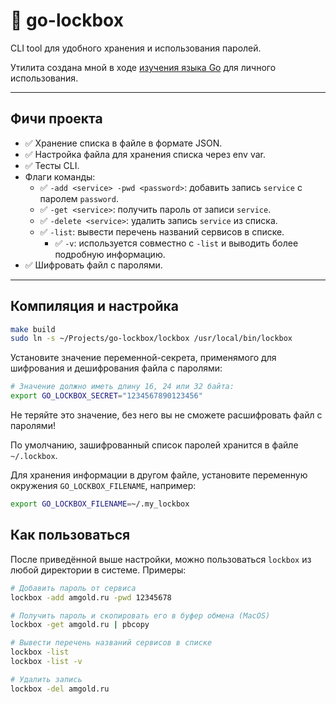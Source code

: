 # 🔑 go-lockbox

CLI tool для удобного хранения и использования паролей.

Утилита создана мной в ходе [изучения языка Go](https://hazadus.github.io/knowledge/Languages/Go/Go) для личного использования. 

----

## Фичи проекта

- ✅ Хранение списка в файле в формате JSON.
- ✅ Настройка файла для хранения списка через env var.
- ✅ Тесты CLI.
- Флаги команды:
	- ✅ `-add <service> -pwd <password>`: добавить запись `service` с паролем `password`.
	- ✅ `-get <service>`: получить пароль от записи `service`.
	- ✅ `-delete <service>`: удалить запись `service` из списка.
	- ✅ `-list`: вывести перечень названий сервисов в списке.
      - ✅ `-v`: используется совместно с `-list` и выводить более подробную информацию.
- ✅ Шифровать файл с паролями.

----

## Компиляция и настройка

```bash
make build
sudo ln -s ~/Projects/go-lockbox/lockbox /usr/local/bin/lockbox
```

Установите значение переменной-секрета, применямого для шифрования и дешифрования файла с паролями:

```bash
# Значение должно иметь длину 16, 24 или 32 байта:
export GO_LOCKBOX_SECRET="1234567890123456"
```

Не теряйте это значение, без него вы не сможете расшифровать файл с паролями!

По умолчанию, зашифрованный список паролей хранится в файле `~/.lockbox`.

Для хранения информации в другом файле, установите переменную окружения `GO_LOCKBOX_FILENAME`, например:

```bash
export GO_LOCKBOX_FILENAME=~/.my_lockbox
```

## Как пользоваться

После приведённой выше настройки, можно пользоваться `lockbox` из любой директории в системе. Примеры:

```bash
# Добавить пароль от сервиса
lockbox -add amgold.ru -pwd 12345678

# Получить пароль и скопировать его в буфер обмена (MacOS)
lockbox -get amgold.ru | pbcopy

# Вывести перечень названий сервисов в списке
lockbox -list
lockbox -list -v

# Удалить запись
lockbox -del amgold.ru
```
